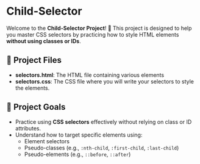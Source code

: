 # Child-Selector
Welcome to the **Child-Selector Project**! 🎯 This project is designed to help you master CSS selectors by practicing how to style HTML elements **without using classes or IDs**.

## 📂 Project Files
- **selectors.html**: The HTML file containing various elements
- **selectors.css**: The CSS file where you will write your selectors to style the elements.

## 🚀 Project Goals
- Practice using **CSS selectors** effectively without relying on class or ID attributes.
- Understand how to target specific elements using:
  - Element selectors
  - Pseudo-classes (e.g., `:nth-child`, `:first-child`, `:last-child`)
  - Pseudo-elements (e.g., `::before`, `::after`)


